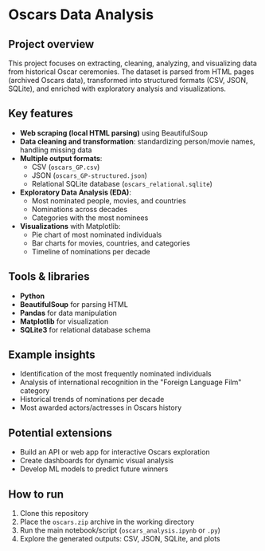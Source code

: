 # Oscars Data Analysis

## Project overview
This project focuses on extracting, cleaning, analyzing, and visualizing data from historical Oscar ceremonies. The dataset is parsed from HTML pages (archived Oscars data), transformed into structured formats (CSV, JSON, SQLite), and enriched with exploratory analysis and visualizations.

## Key features
- **Web scraping (local HTML parsing)** using BeautifulSoup
- **Data cleaning and transformation**: standardizing person/movie names, handling missing data
- **Multiple output formats**:
  - CSV (`oscars_GP.csv`)
  - JSON (`oscars_GP-structured.json`)
  - Relational SQLite database (`oscars_relational.sqlite`)
- **Exploratory Data Analysis (EDA)**:
  - Most nominated people, movies, and countries
  - Nominations across decades
  - Categories with the most nominees
- **Visualizations** with Matplotlib:
  - Pie chart of most nominated individuals
  - Bar charts for movies, countries, and categories
  - Timeline of nominations per decade

## Tools & libraries
- **Python**
- **BeautifulSoup** for parsing HTML
- **Pandas** for data manipulation
- **Matplotlib** for visualization
- **SQLite3** for relational database schema

## Example insights
- Identification of the most frequently nominated individuals
- Analysis of international recognition in the "Foreign Language Film" category
- Historical trends of nominations per decade
- Most awarded actors/actresses in Oscars history

## Potential extensions
- Build an API or web app for interactive Oscars exploration
- Create dashboards for dynamic visual analysis
- Develop ML models to predict future winners

## How to run
1. Clone this repository
2. Place the `oscars.zip` archive in the working directory
3. Run the main notebook/script (`oscars_analysis.ipynb` or `.py`)
4. Explore the generated outputs: CSV, JSON, SQLite, and plots
